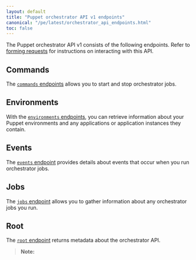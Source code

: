 ```yaml
---
layout: default
title: "Puppet orchestrator API v1 endpoints"
canonical: "/pe/latest/orchestrator_api_endpoints.html"
toc: false
---
```


The Puppet orchestrator API v1 consists of the following endpoints. Refer to [forming requests](./orchestrator_api_requests.html) for instructions on interacting with this API.

## Commands

The [`commands` endpoints](./orchestrator_api_commands.html) allows you to start and stop orchestrator jobs. 

## Environments 

With the [`environments` endpoints](./orchestrator_api_environments.html), you can retrieve information about your Puppet environments and any applications or application instances they contain.

## Events

The [`events` endpoint](./orchestrator_api_events.html) provides details about events that occur when you run orchestrator jobs.

## Jobs

The [`jobs` endpoint](./orchestrator_api_jobs.html) allows you to gather information about any orchestrator jobs you run. 

## Root

The [`root` endpoint](./orchestrator_api_root.html) returns metadata about the orchestrator API.

>**Note:** 

